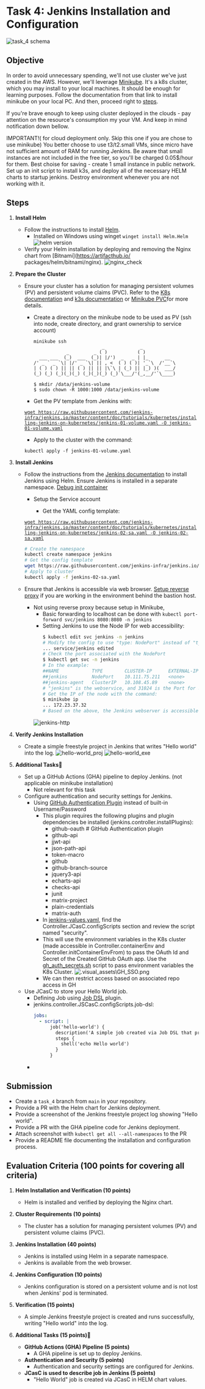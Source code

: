 # Task 4: Jenkins Installation and Configuration

![task_4 schema](/.visual_assets/task_4-6.png)

## Objective

In order to avoid unnecessary spending, we'll not use cluster we've just created in the AWS. However, we'll leverage [Minikube](https://minikube.sigs.k8s.io/docs/start/?arch=%2Fmacos%2Fx86-64%2Fstable%2Fbinary+download). It's a k8s cluster, which you may install to your local machines. It should be enough for learning purposes. Follow the documentation from that link to install minikube on your local PC. And then, proceed right to [steps](#steps).

If you're brave enough to keep using cluster deployed in the clouds - pay attention on the resource's consumption my your VM. And keep in mind notification down bellow.

IMPORTANT!( for cloud deployment only. Skip this one if you are chose to use minikube) You better choose to use t3/t2.small VMs, since micro have not sufficient amount of RAM for running Jenkins. Be aware that small instances are not included in the free tier, so you'll be charged 0.05$/hour for them.
Best choise for saving - create 1 small instance in public network. Set up an init script to install k3s, and deploy all of the necessary HELM charts to startup jenkins. Destroy environment whenever you are not working with it.

## Steps

1. **Install Helm**

   - Follow the instructions to install [Helm](https://helm.sh/).
      + Installed on Windows using winget `winget install Helm.Helm`
      ![helm version](/.visual_assets/helm_version.png)
   - Verify your Helm installation by deploying and removing the Nginx chart from [Bitnami](https://artifacthub.io/
   packages/helm/bitnami/nginx).
      ![nginx_check](/.visual_assets/nginx_check.png)
2. **Prepare the Cluster**

   - Ensure your cluster has a solution for managing persistent volumes (PV) and persistent volume claims (PVC). Refer to the [K8s documentation](https://kubernetes.io/docs/concepts/storage/volumes/) and [k3s documentation](https://docs.k3s.io/storage) or [Minikube PVC](https://minikube.sigs.k8s.io/docs/handbook/persistent_volumes/)for more details.
      + Create a directory on the minikube node to be used as PV (ssh into node, create directory, and grant ownership to service account)
         ```plaintext
         minikube ssh
                                  _             _
                     _         _ ( )           ( )
           ___ ___  (_)  ___  (_)| |/')  _   _ | |_      __
         /' _ ` _ `\| |/' _ `\| || , <  ( ) ( )| '_`\  /'__`\
         | ( ) ( ) || || ( ) || || |\`\ | (_) || |_) )(  ___/
         (_) (_) (_)(_)(_) (_)(_)(_) (_)`\___/'(_,__/'`\____)

         $ mkdir /data/jenkins-volume
         $ sudo chown -R 1000:1000 /data/jenkins-volume
         ```
      + Get the PV template from Jenkins with:

      [`wget https://raw.githubusercontent.com/jenkins-infra/jenkins.io/master/content/doc/tutorials/kubernetes/installing-jenkins-on-kubernetes/jenkins-01-volume.yaml -O jenkins-01-volume.yaml`](https://raw.githubusercontent.com/jenkins-infra/jenkins.io/master/content/doc/tutorials/kubernetes/installing-jenkins-on-kubernetes/jenkins-01-volume.yaml)
      
      + Apply to the cluster with the command:

      `kubectl apply -f jenkins-01-volume.yaml`

3. **Install Jenkins**

   - Follow the instructions from the [Jenkins documentation](https://www.jenkins.io/doc/book/installing/kubernetes/#install-jenkins-with-helm-v3) to install Jenkins using Helm. Ensure Jenkins is installed in a separate namespace.
     [Debug init container](https://kubernetes.io/docs/tasks/debug/debug-application/debug-init-containers/#accessing-logs-from-init-containers)

      + Setup the Service account
      
         + Get the YAML config template:

      [`wget https://raw.githubusercontent.com/jenkins-infra/jenkins.io/master/content/doc/tutorials/kubernetes/installing-jenkins-on-kubernetes/jenkins-02-sa.yaml -O jenkins-02-sa.yaml`](https://raw.githubusercontent.com/jenkins-infra/jenkins.io/master/content/doc/tutorials/kubernetes/installing-jenkins-on-kubernetes/jenkins-02-sa.yaml)
      
      ```bash
      # Create the namespace
      kubectl create namespace jenkins
      # Get the config template
      wget https://raw.githubusercontent.com/jenkins-infra/jenkins.io/master/content/doc/tutorials/kubernetes/installing-jenkins-on-kubernetes/jenkins-02-sa.yaml -O jenkins-02-sa.yaml
      # Apply to cluster
      kubectl apply -f jenkins-02-sa.yaml
      ```

   - Ensure that Jenkins is accessible via web browser. [Setup reverse proxy](https://www.digitalocean.com/community/tutorials/how-to-configure-nginx-as-a-reverse-proxy-on-ubuntu-22-04) if you are working in the environment behind the bastion host.

      + Not using reverse proxy because setup in Minikube,
         + Basic forwarding to localhost can be done with  `kubectl port-forward svc/jenkins 8080:8080 -n jenkins`
         + Setting Jenkins to use the Node IP for web accessibility:
            ```bash
            $ kubectl edit svc jenkins -n jenkins
            # Modify the config to use "type: NodePort" instead of "type: ClusterIP"
            ... service/jenkins edited
            # Check the port associated with the NodePort 
            $ kubectl get svc -n jenkins
            # In the example:
            ##NAME            TYPE        CLUSTER-IP      EXTERNAL-IP   PORT(S)          AGE
            ##jenkins         NodePort    10.111.75.211   <none>        8080:31024/TCP   9m1s
            ##jenkins-agent   ClusterIP   10.108.45.89    <none>        50000/TCP        9m1s
            # "jenkins" is the webservice, and 31024 is the Port for access
            # Get the IP of the node with the command:
            $ minikube ip
            ... 172.23.37.32
            # Based on the above, the Jenkins webserver is accessible at http://172.23.37.32:31024/login
            ```
        ![jenkins-http](/.visual_assets/jenkins-http.png)
 


4. **Verify Jenkins Installation**

   - Create a simple freestyle project in Jenkins that writes "Hello world" into the log.
 ![hello-world_proj](/.visual_assets/hello-world_proj.png)
 ![hello-world_exe](/.visual_assets/hello-world_exe.png)



5. **Additional Tasks💫**
   - Set up a GitHub Actions (GHA) pipeline to deploy Jenkins. (not applicable on minikube installation)
      + Not relevant for this task
   - Configure authentication and security settings for Jenkins.
      + Using [GitHub Authentication Plugin](https://plugins.jenkins.io/github-oauth/) instead of built-in Username/Password
         + This plugin requires the following plugins and plugin dependencies be installed (jenkins.controller.installPlugins):
            - github-oauth  # GitHub Authentication plugin
            - github-api
            - jjwt-api
            - json-path-api
            - token-macro
            - github
            - github-branch-source
            - jquery3-api
            - echarts-api
            - checks-api
            - junit
            - matrix-project
            - plain-credentials
            - matrix-auth
         + In [jenkins-values.yaml](jenkins-values.yaml), find the Controller.JCasC.configScripts section and review the script named "security". 
         + This will use the environment variables in the K8s cluster (made accessible in Controller.containerEnv and Controller.initContainerEnvFrom) to pass the OAuth Id and Secret of the Created GitHub OAuth app. Use the [gh_auth_secrets.sh](gh_auth_secrets.sh) script to pass environment variables the K8s Cluster.
         ![.visual_assets\GH_SSO.png](.visual_assets\GH_SSO.png)
         + We can then restrict access based on associated repo access in GH
   - Use JCasC to store your Hello World job.
      + Defining Job using [Job DSL](https://plugins.jenkins.io/job-dsl/) plugin.
      + jenkins.controller.JSCasC.configScripts.job-dsl:
        ```yaml
        jobs:
          - script: |
              job('hello-world') {
                description('A simple job created via Job DSL that prints Hello world.')
                steps {
                  shell('echo Hello world')
                }
              }
        ```
      + 

## Submission

- Create a `task_4` branch from `main` in your repository.
- Provide a PR with the Helm chart for Jenkins deployment.
- Provide a screenshot of the Jenkins freestyle project log showing "Hello world".
- Provide a PR with the GHA pipeline code for Jenkins deployment.
- Attach screenshot with `kubectl get all --all-namespaces` to the PR
- Provide a README file documenting the installation and configuration process.

## Evaluation Criteria (100 points for covering all criteria)

1. **Helm Installation and Verification (10 points)**

   - Helm is installed and verified by deploying the Nginx chart.

2. **Cluster Requirements (10 points)**

   - The cluster has a solution for managing persistent volumes (PV) and persistent volume claims (PVC).

3. **Jenkins Installation (40 points)**

   - Jenkins is installed using Helm in a separate namespace.
   - Jenkins is available from the web browser.

4. **Jenkins Configuration (10 points)**

   - Jenkins configuration is stored on a persistent volume and is not lost when Jenkins' pod is terminated.

5. **Verification (15 points)**

   - A simple Jenkins freestyle project is created and runs successfully, writing "Hello world" into the log.

6. **Additional Tasks (15 points)💫**
   - **GitHub Actions (GHA) Pipeline (5 points)**
     - A GHA pipeline is set up to deploy Jenkins.
   - **Authentication and Security (5 points)**
     - Authentication and security settings are configured for Jenkins.
   - **JCasC is used to describe job in Jenkins (5 points)**
     - "Hello World" job is created via JCasC in HELM chart values.
